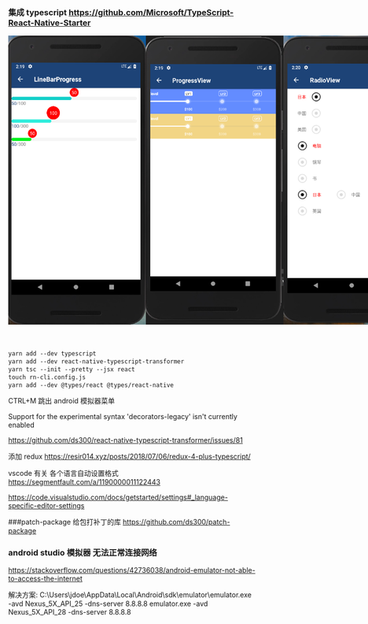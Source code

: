 ### 集成 typescript https://github.com/Microsoft/TypeScript-React-Native-Starter

<div style="display: flex; flex-direction: row; margin-bottom: 50px">
  <img src="./pics/pic1.png" width="280" />
  <img src="./pics/pic2.png" width="280" />
  <img src="./pics/pic3.png" width="280" />
</div>


```
yarn add --dev typescript
yarn add --dev react-native-typescript-transformer
yarn tsc --init --pretty --jsx react
touch rn-cli.config.js
yarn add --dev @types/react @types/react-native

```



CTRL+M 跳出 android 模拟器菜单

Support for the experimental syntax 'decorators-legacy' isn't currently enabled

https://github.com/ds300/react-native-typescript-transformer/issues/81

添加 redux
https://resir014.xyz/posts/2018/07/06/redux-4-plus-typescript/

vscode 有关 各个语言自动设置格式
https://segmentfault.com/a/1190000011122443

https://code.visualstudio.com/docs/getstarted/settings#_language-specific-editor-settings

###patch-package 给包打补丁的库
https://github.com/ds300/patch-package

### android studio 模拟器 无法正常连接网络
https://stackoverflow.com/questions/42736038/android-emulator-not-able-to-access-the-internet

解决方案:
C:\Users\jdoe\AppData\Local\Android\sdk\emulator\emulator.exe -avd Nexus_5X_API_25 -dns-server 8.8.8.8
emulator.exe -avd Nexus_5X_API_28 -dns-server 8.8.8.8
